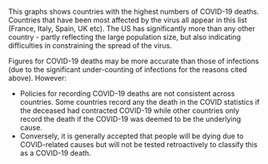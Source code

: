 This graphs shows countries with the highest numbers of COVID-19 deaths. Countries that have been most affected by the virus all appear in this list (France, Italy, Spain, UK etc). The US has significantly more than any other country - partly reflecting the large population size, but also indicating difficulties in constraining the spread of the virus.

Figures for COVID-19 deaths may be more accurate than those of infections (due to the significant under-counting of infections for the reasons cited above). However:

* Policies for recording COVID-19 deaths are not consistent across countries. Some countries record any the death in the COVID statistics if the deceased had contracted COVID-19 while other countries only record the death if the COVID-19 was deemed to be the underlying cause.
* Conversely, it is generally accepted that people will be dying due to COVID-related causes but will not be tested retroactively to classify this as a COVID-19 death.
